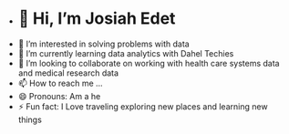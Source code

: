 - # 👋 Hi, I’m Josiah Edet
- 👀 I’m interested in solving problems with data
- 🌱 I’m currently learning data analytics with Dahel Techies
- 💞️ I’m looking to collaborate on working with health care systems data and medical research data
- 📫 How to reach me ...
- 😄 Pronouns: Am a he
- ⚡ Fun fact: I Love traveling exploring new places and learning new things 

<!---
JosiahEdidiong3/JosiahEdidiong3 is a ✨ special ✨ repository because its `README.md` (this file) appears on your GitHub profile.
You can click the Preview link to take a look at your changes.
--->

